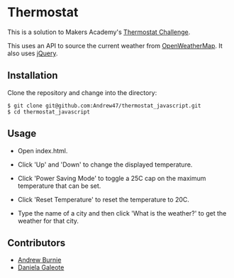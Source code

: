 Thermostat
==========
This is a solution to Makers Academy's [Thermostat Challenge](https://github.com/makersacademy/course/blob/master/thermostat/0_challenge_map.md).

This uses an API to source the current weather from [OpenWeatherMap](http://openweathermap.org).
It also uses [jQuery](https://jquery.com).

## Installation
Clone the repository and change into the directory:

```
$ git clone git@github.com:Andrew47/thermostat_javascript.git
$ cd thermostat_javascript
```

## Usage

* Open index.html.

* Click 'Up' and 'Down' to change the displayed temperature.

* Click 'Power Saving Mode' to toggle a 25C cap on the maximum temperature that can be set.

* Click 'Reset Temperature' to reset the temperature to 20C.

* Type the name of a city and then click 'What is the weather?' to get the weather for that city.

## Contributors

* [Andrew Burnie](https://github.com/andrew47)
* [Daniela Galeote](https://github.com/DanielaGSB)
